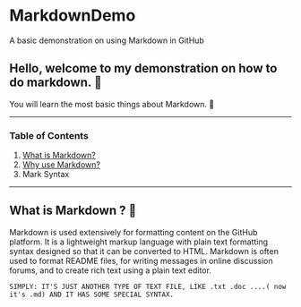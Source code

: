 # MarkdownDemo
A basic demonstration on using Markdown in GitHub

## Hello, welcome to my demonstration on how to do markdown. 👋
You will learn the most basic things about Markdown. 👔

*******
### Table of Contents
1. [What is Markdown?](#whatismarkdown)
2. [Why use Markdown?](#why)
3. Mark Syntax
*******

<div id='whatismarkdown' />

## What is Markdown ? 🤔
Markdown is used extensively for formatting content on the GitHub platform.
It is a lightweight markup language with plain text formatting syntax designed so that it can be converted to HTML. Markdown is often used to format README files, for writing messages in online discussion forums, and to create rich text using a plain text editor.

`SIMPLY: IT'S JUST ANOTHER TYPE OF TEXT FILE, LIKE .txt .doc ....( now it's .md) AND IT HAS SOME SPECIAL SYNTAX.` 

<div id='why' />
